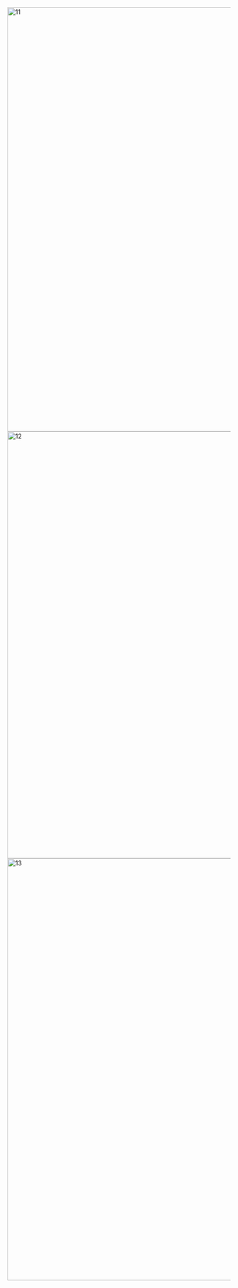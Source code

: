 

<img width="957" alt="11" src="https://user-images.githubusercontent.com/29681554/151464334-0a05368f-41f7-4e86-bf12-4b6b3a1f76f2.png">


<img width="963" alt="12" src="https://user-images.githubusercontent.com/29681554/151464336-dcdc2964-c91a-47f0-92f6-8090e5b1bf37.png">


<img width="952" alt="13" src="https://user-images.githubusercontent.com/29681554/151464338-2768893f-1633-4f8c-a987-0d72752ba48b.png">
